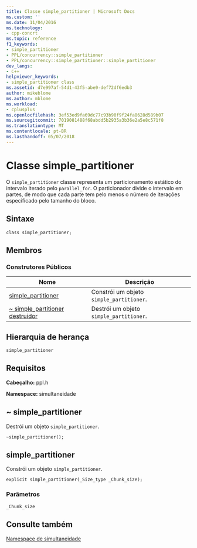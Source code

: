```yaml
---
title: Classe simple_partitioner | Microsoft Docs
ms.custom: ''
ms.date: 11/04/2016
ms.technology:
- cpp-concrt
ms.topic: reference
f1_keywords:
- simple_partitioner
- PPL/concurrency::simple_partitioner
- PPL/concurrency::simple_partitioner::simple_partitioner
dev_langs:
- C++
helpviewer_keywords:
- simple_partitioner class
ms.assetid: d7e997af-54d1-43f5-abe0-def72df6edb3
author: mikeblome
ms.author: mblome
ms.workload:
- cplusplus
ms.openlocfilehash: 3ef53ed9fa69dc77c93b90f9f24fa8628d589b07
ms.sourcegitcommit: 7019081488f68abdd5b2935a3b36e2a5e8c571f8
ms.translationtype: MT
ms.contentlocale: pt-BR
ms.lasthandoff: 05/07/2018
---
```

# <a name="simplepartitioner-class"></a>Classe simple_partitioner
O `simple_partitioner` classe representa um particionamento estático do intervalo iterado pelo `parallel_for`. O particionador divide o intervalo em partes, de modo que cada parte tem pelo menos o número de iterações especificado pelo tamanho do bloco.  
  
## <a name="syntax"></a>Sintaxe  
  
```
class simple_partitioner;
```  
  
## <a name="members"></a>Membros  
  
### <a name="public-constructors"></a>Construtores Públicos  
  
|Nome|Descrição|  
|----------|-----------------|  
|[simple_partitioner](#ctor)|Constrói um objeto `simple_partitioner`.|  
|[~ simple_partitioner destruidor](#dtor)|Destrói um objeto `simple_partitioner`.|  
  
## <a name="inheritance-hierarchy"></a>Hierarquia de herança  
 `simple_partitioner`  
  
## <a name="requirements"></a>Requisitos  
 **Cabeçalho:** ppl.h  
  
 **Namespace:** simultaneidade  
  
##  <a name="dtor"></a> ~ simple_partitioner 

 Destrói um objeto `simple_partitioner`.  
  
```
~simple_partitioner();
```  
  
##  <a name="ctor"></a> simple_partitioner 

 Constrói um objeto `simple_partitioner`.  
  
```
explicit simple_partitioner(_Size_type _Chunk_size);
```  
  
### <a name="parameters"></a>Parâmetros  
 `_Chunk_size`  
  
## <a name="see-also"></a>Consulte também  
 [Namespace de simultaneidade](concurrency-namespace.md)
